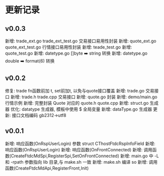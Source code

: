 # 更新记录

## v0.0.3

新增: trade_ext.go trade_ext_test.go 交易接口易用性封装
新增: quote_ext.go quote_ext_test.go 行情接口易用性封装
新增: teade_test.go
新增: quote_test.go
新增: datetype.go  []byte ➡️ string 转换
新增: datetype.go  double ➡️ format(6) 转换

## v0.0.2

修复: trade fn函数前加 t, set前加t, 以免与quote接口覆盖
新增: trade.go 交易接口
新增: trade.h trade.cpp 交易接口
新增: quote.go 封装
新增: demo/main.go 行情示例
新增: 完整封装 Quote 对应的 quote.h quote.cpp
新增: struct.go 生成器
优化: datatype 生成器, 模板中使用 $ 全局变量
新增: dataType.go 生成器
更新: 接口文档编码 gb2312->utf8

## v0.0.1

新增: 响应函数(OnRspUserLogin) 参数 struct CThostFtdcRspInfoField
新增: 响应函数(OnRspUserLogin)
新增: 响应函数(OnFrontConnected)
新增: 调用函数(CreateFtdcMdSpi,RegisterSpi,SetOnFrontConnected)
新增: main.go 中 -L 和 -rpath 参数指向 lib 目录,与 make.sh 一致
新增: make.sh 编译 so
新增: 调用函数(CreateFtdcMdApi,RegisterFront,Init)
